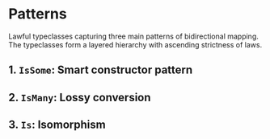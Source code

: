 # Patterns

Lawful typeclasses capturing three main patterns of bidirectional mapping. The typeclasses form a layered hierarchy with ascending strictness of laws.

## 1. `IsSome`: Smart constructor pattern

## 2. `IsMany`: Lossy conversion

## 3. `Is`: Isomorphism
